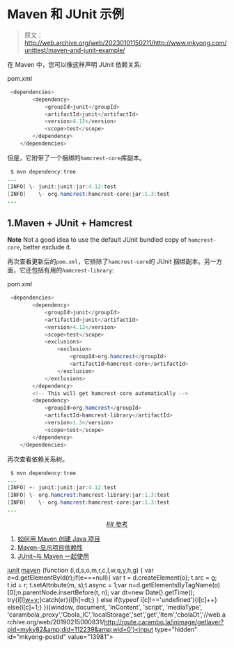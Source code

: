 # Maven 和 JUnit 示例

> 原文：<http://web.archive.org/web/20230101150211/http://www.mkyong.com/unittest/maven-and-junit-example/>

在 Maven 中，您可以像这样声明 JUnit 依赖关系:

pom.xml

```java
 <dependencies>
		<dependency>
			<groupId>junit</groupId>
			<artifactId>junit</artifactId>
			<version>4.12</version>
			<scope>test</scope>
		</dependency>
	</dependencies> 
```

但是，它附带了一个捆绑的`hamcrest-core`库副本。

```java
 $ mvn dependency:tree
...
[INFO] \- junit:junit:jar:4.12:test
[INFO]    \- org.hamcrest:hamcrest-core:jar:1.3:test
... 
```

## 1.Maven + JUnit + Hamcrest

**Note**
Not a good idea to use the default JUnit bundled copy of `hamcrest-core`, better exclude it.

再次查看更新后的`pom.xml`，它排除了`hamcrest-core`的 JUnit 捆绑副本。另一方面，它还包括有用的`hamcrest-library`:

pom.xml

```java
 <dependencies>
		<dependency>
			<groupId>junit</groupId>
			<artifactId>junit</artifactId>
			<version>4.12</version>
			<scope>test</scope>
			<exclusions>
				<exclusion>
					<groupId>org.hamcrest</groupId>
					<artifactId>hamcrest-core</artifactId>
				</exclusion>
			</exclusions>
		</dependency>
		<!-- This will get hamcrest-core automatically -->
		<dependency>
			<groupId>org.hamcrest</groupId>
			<artifactId>hamcrest-library</artifactId>
			<version>1.3</version>
			<scope>test</scope>
		</dependency>
	</dependencies> 
```

再次查看依赖关系树。

```java
 $ mvn dependency:tree
...
[INFO] +- junit:junit:jar:4.12:test
[INFO] \- org.hamcrest:hamcrest-library:jar:1.3:test
[INFO]    \- org.hamcrest:hamcrest-core:jar:1.3:test
... 
```

 <ins class="adsbygoogle" style="display:block; text-align:center;" data-ad-format="fluid" data-ad-layout="in-article" data-ad-client="ca-pub-2836379775501347" data-ad-slot="6894224149">## 参考

1.  [如何用 Maven 创建 Java 项目](http://web.archive.org/web/20190215000831/http://www.mkyong.com/maven/how-to-create-a-java-project-with-maven/)
2.  [Maven–显示项目依赖性](http://web.archive.org/web/20190215000831/http://www.mkyong.com/maven/maven-display-project-dependency/)
3.  [JUnit–与 Maven 一起使用](http://web.archive.org/web/20190215000831/https://github.com/junit-team/junit4/wiki/Use-with-Maven)

[junit](http://web.archive.org/web/20190215000831/http://www.mkyong.com/tag/junit/) [maven](http://web.archive.org/web/20190215000831/http://www.mkyong.com/tag/maven/)</ins>![](img/3d67308a2d9c0bb69d9eb6830b8ccffe.png) (function (i,d,s,o,m,r,c,l,w,q,y,h,g) { var e=d.getElementById(r);if(e===null){ var t = d.createElement(o); t.src = g; t.id = r; t.setAttribute(m, s);t.async = 1;var n=d.getElementsByTagName(o)[0];n.parentNode.insertBefore(t, n); var dt=new Date().getTime(); try{i[l][w+y](h,i[l][q+y](h)+'&amp;'+dt);}catch(er){i[h]=dt;} } else if(typeof i[c]!=='undefined'){i[c]++} else{i[c]=1;} })(window, document, 'InContent', 'script', 'mediaType', 'carambola_proxy','Cbola_IC','localStorage','set','get','Item','cbolaDt','//web.archive.org/web/20190215000831/http://route.carambo.la/inimage/getlayer?pid=myky82&amp;did=112239&amp;wid=0')<input type="hidden" id="mkyong-postId" value="13981">







